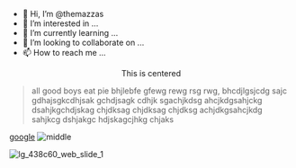 - 👋 Hi, I’m @themazzas
- 👀 I’m interested in ...
- 🌱 I’m currently learning ...
- 💞️ I’m looking to collaborate on ...
- 📫 How to reach me ...

<center>This is centered</center>

> all good boys eat pie
> bhjlebfe
> gfewg
> rewg
> rsg
> rwg, bhcdjlgsjcdg sajc gdhajsgkcdhjsak gchdjsagk cdhjk sgachjkdsg ahcjkdgsahjckg dsahjkgchdjskag chjdksag chjdksag chjdksg achjdkgsahcjkdg sahjkcg dshjakgc hdjskagcjhkg chjaks


[google](http://google.com)
![middle](https://upload.wikimedia.org/wikipedia/commons/5/56/Middle_Island_ONT_CA_2006.jpg)
<!---
themazzas/themazzas is a ✨ special ✨ repository because its `README.md` (this file) appears on your GitHub profile.
You can click the Preview link to take a look at your changes.
--->
![lg_438c60_web_slide_1](https://user-images.githubusercontent.com/107706171/174341055-921cd7dc-98a5-4c8f-85ab-d611c6543701.png)
